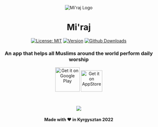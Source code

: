<div align="center">

<img src="https://github.com/Isko21/Mi-raj/blob/main/assets/img/ic_launcher.png" alt="Mi'raj Logo"/>

# Mi'raj
  
  [![License: MIT](https://img.shields.io/badge/License-MIT-yellow.svg)](https://opensource.org/licenses/MIT)
  [![Version](https://img.shields.io/github/v/release/Isko21/Mi-raj?sort=semver)](https://github.com/Isko21/Mi-raj/releases/latest)
  [![Github Downloads](https://img.shields.io/github/downloads/Isko21/Mi-raj/total?logo=Github)](https://github.com/Isko21/Mi-raj/releases)

  <h3>An app that helps all Muslims around the world perform daily worship</h3>
    
  [<img src="https://play.google.com/intl/en_us/badges/static/images/badges/en_badge_web_generic.png"
      alt='Get it on Google Play' height="80">](https://play.google.com/store/apps/details?id=io.isko.dailymuslim)
  [<img src="https://developer.apple.com/assets/elements/badges/download-on-the-app-store.svg"
    alt='Get it on AppStore' height="70">](https://apps.apple.com/app/miraj/id6444370544)
  
  <img src="https://github.com/Isko21/Mi-raj/blob/main/assets/for_play_store/feature-graphivs.jpg" style="margin-top: 30px;"/>
  
  <h4>Made with ❤️ in Kyrgysztan 2022</h4>
</div>
